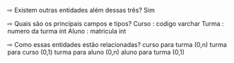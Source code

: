 ⇨ Existem outras entidades além dessas três?
Sim 

⇨ Quais são os principais campos e tipos?
Curso : codigo varchar
Turma : numero da turma int
Aluno : matricula int

⇨ Como essas entidades estão relacionadas?
curso para turma (0,n)
turma para curso (0,1)
turma para aluno (0,n)
aluno para turma (0,1)

